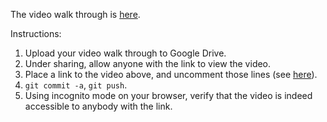 

The video walk through is [here](https://drive.google.com/open?id=0B20lO2NevejNTGx4VzVTOHFQOU0).


Instructions:

1. Upload your video walk through to Google Drive.
2. Under sharing, allow anyone with the link to view the video.
3. Place a link to the video above, and uncomment those lines (see [here](https://gitlab.computing.dcu.ie/sblott/2017-ca400-YOUR_NAME/edit/master/docs/video-walk-through/README.md)).
4. `git commit -a`, `git push`.
5. Using incognito mode on your browser, verify that the video is indeed accessible to anybody with the link.
